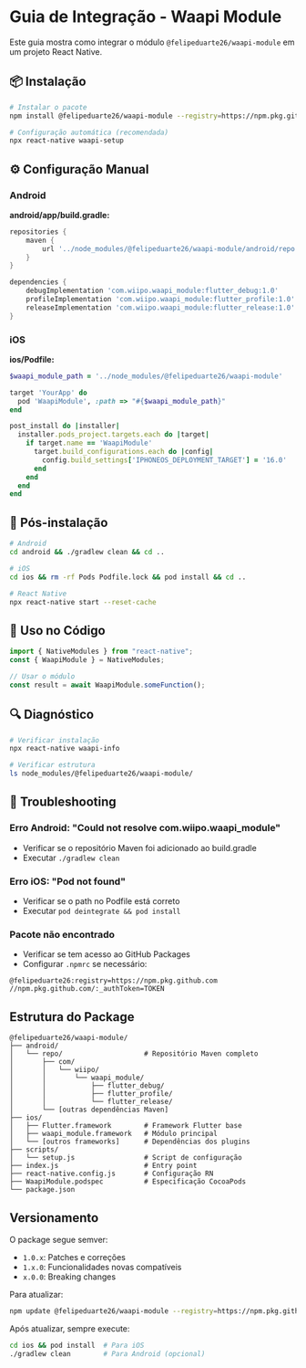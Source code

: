 # Guia de Integração - Waapi Module

Este guia mostra como integrar o módulo `@felipeduarte26/waapi-module` em um projeto React Native.

## 📦 Instalação

```bash
# Instalar o pacote
npm install @felipeduarte26/waapi-module --registry=https://npm.pkg.github.com

# Configuração automática (recomendada)
npx react-native waapi-setup
```

## ⚙️ Configuração Manual

### Android

**android/app/build.gradle:**

```gradle
repositories {
    maven {
        url '../node_modules/@felipeduarte26/waapi-module/android/repo'
    }
}

dependencies {
    debugImplementation 'com.wiipo.waapi_module:flutter_debug:1.0'
    profileImplementation 'com.wiipo.waapi_module:flutter_profile:1.0'
    releaseImplementation 'com.wiipo.waapi_module:flutter_release:1.0'
}
```

### iOS

**ios/Podfile:**

```ruby
$waapi_module_path = '../node_modules/@felipeduarte26/waapi-module'

target 'YourApp' do
  pod 'WaapiModule', :path => "#{$waapi_module_path}"
end

post_install do |installer|
  installer.pods_project.targets.each do |target|
    if target.name == 'WaapiModule'
      target.build_configurations.each do |config|
        config.build_settings['IPHONEOS_DEPLOYMENT_TARGET'] = '16.0'
      end
    end
  end
end
```

## 🔄 Pós-instalação

```bash
# Android
cd android && ./gradlew clean && cd ..

# iOS
cd ios && rm -rf Pods Podfile.lock && pod install && cd ..

# React Native
npx react-native start --reset-cache
```

## 📱 Uso no Código

```javascript
import { NativeModules } from "react-native";
const { WaapiModule } = NativeModules;

// Usar o módulo
const result = await WaapiModule.someFunction();
```

## 🔍 Diagnóstico

```bash
# Verificar instalação
npx react-native waapi-info

# Verificar estrutura
ls node_modules/@felipeduarte26/waapi-module/
```

## 🚨 Troubleshooting

### Erro Android: "Could not resolve com.wiipo.waapi_module"

- Verificar se o repositório Maven foi adicionado ao build.gradle
- Executar `./gradlew clean`

### Erro iOS: "Pod not found"

- Verificar se o path no Podfile está correto
- Executar `pod deintegrate && pod install`

### Pacote não encontrado

- Verificar se tem acesso ao GitHub Packages
- Configurar `.npmrc` se necessário:

```
@felipeduarte26:registry=https://npm.pkg.github.com
//npm.pkg.github.com/:_authToken=TOKEN
```

## Estrutura do Package

```
@felipeduarte26/waapi-module/
├── android/
│   └── repo/                    # Repositório Maven completo
│       ├── com/
│       │   └── wiipo/
│       │       └── waapi_module/
│       │           ├── flutter_debug/
│       │           ├── flutter_profile/
│       │           └── flutter_release/
│       └── [outras dependências Maven]
├── ios/
│   ├── Flutter.framework        # Framework Flutter base
│   ├── waapi_module.framework   # Módulo principal
│   └── [outros frameworks]      # Dependências dos plugins
├── scripts/
│   └── setup.js                 # Script de configuração
├── index.js                     # Entry point
├── react-native.config.js       # Configuração RN
├── WaapiModule.podspec          # Especificação CocoaPods
└── package.json
```

## Versionamento

O package segue semver:

- `1.0.x`: Patches e correções
- `1.x.0`: Funcionalidades novas compatíveis
- `x.0.0`: Breaking changes

Para atualizar:

```bash
npm update @felipeduarte26/waapi-module --registry=https://npm.pkg.github.com
```

Após atualizar, sempre execute:

```bash
cd ios && pod install  # Para iOS
./gradlew clean        # Para Android (opcional)
```
